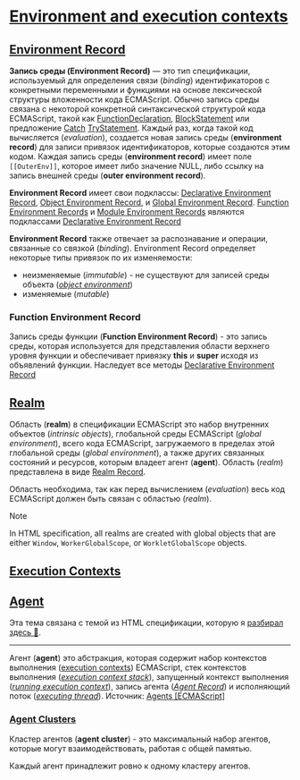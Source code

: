 # [Environment and execution contexts](https://tc39.es/ecma262/multipage/executable-code-and-execution-contexts.html#sec-executable-code-and-execution-contexts)

## [Environment Record](https://tc39.es/ecma262/multipage/executable-code-and-execution-contexts.html#)

**Запись среды (Environment Record)** — это тип спецификации, используемый для определения связи (*binding*) идентификаторов с конкретными переменными и функциями на основе лексической структуры вложенности кода ECMAScript. Обычно запись среды связана с некоторой конкретной синтаксической структурой кода ECMAScript, такой как [FunctionDeclaration](https://tc39.es/ecma262/multipage/ecmascript-language-functions-and-classes.html#prod-FunctionDeclaration), [BlockStatement](https://tc39.es/ecma262/multipage/ecmascript-language-statements-and-declarations.html#prod-BlockStatement) или предложение [Catch](https://tc39.es/ecma262/multipage/ecmascript-language-statements-and-declarations.html#prod-Catch) [TryStatement](https://tc39.es/ecma262/multipage/ecmascript-language-statements-and-declarations.html#prod-TryStatement). Каждый раз, когда такой код вычисляется (*evaluation*), создается новая запись среды (**environment record**) для записи привязок идентификаторов, которые создаются этим кодом. Каждая запись среды (**environment record**) имеет поле `[[OuterEnv]]`, которое имеет либо значение NULL, либо ссылку на запись внешней среды (**outer environment record**).

**Environment Record** имеет свои подклассы: [Declarative Environment Record](https://tc39.es/ecma262/multipage/executable-code-and-execution-contexts.html#sec-declarative-environment-records), [Object Environment Record](https://tc39.es/ecma262/multipage/executable-code-and-execution-contexts.html#sec-object-environment-records), и [Global Environment Record](https://tc39.es/ecma262/multipage/executable-code-and-execution-contexts.html#sec-global-environment-records). [Function Environment Records](https://tc39.es/ecma262/multipage/executable-code-and-execution-contexts.html#sec-function-environment-records) и [Module Environment Records](https://tc39.es/ecma262/multipage/executable-code-and-execution-contexts.html#sec-module-environment-records) являются подклассами [Declarative Environment Record](https://tc39.es/ecma262/multipage/executable-code-and-execution-contexts.html#sec-declarative-environment-records)

**Environment Record** также отвечает за распознавание и операции, связанные со связкой (*binding*).
Environment Record определяет некоторые типы привязок по их изменяемости:

- неизменяемые (*immutable*) - не существуют для записей среды объекта ([*object environment*](https://tc39.es/ecma262/multipage/executable-code-and-execution-contexts.html#sec-object-environment-records))
- изменяемые (*mutable*)

### Function Environment Record

Запись среды функции (**Function Environment Record**) - это запись среды,  которая используется для представления области верхнего уровня функции и обеспечивает привязку **this** и **super** исходя из объявлений функции. Наследует все методы [Declarative Environment Record](https://tc39.es/ecma262/multipage/executable-code-and-execution-contexts.html#sec-declarative-environment-records)

## [Realm](https://tc39.es/ecma262/multipage/executable-code-and-execution-contexts.html#sec-code-realms)

Область (**realm**) в спецификации ECMAScript это набор внутренних объектов (*intrinsic objects*), глобальной среды ECMAScript (*global environment*), всего кода ECMAScript, загружаемого в пределах этой глобальной среды (*global environment*), а также других связанных состояний и ресурсов, которым владеет агент (**agent**). Область (*realm*) представлена в виде [Realm Record](https://tc39.es/ecma262/multipage/executable-code-and-execution-contexts.html#realm-record).

Область необходима, так как перед вычислением (*evaluation*) весь код ECMAScript должен быть связан с областью (*realm*).

> [!NOTE]
> In HTML specification, all realms are created with global objects that are either `Window`, `WorkerGlobalScope`, or `WorkletGlobalScope` objects.

## [Execution Contexts](https://tc39.es/ecma262/multipage/executable-code-and-execution-contexts.html#sec-execution-contexts)

<!-- TODO: Написать про execution contexts и execution context stack -->

## [Agent](https://tc39.es/ecma262/multipage/executable-code-and-execution-contexts.html#sec-agents)

Эта тема связана с темой из HTML спецификации, которую я [разбирал здесь 📂](../../../frontend/core/html/topics/browsers/agent.md).

___

Агент (**agent**) это абстракция, которая содержит набор контекстов выполнения ([execution contexts](https://tc39.es/ecma262/multipage/executable-code-and-execution-contexts.html#sec-execution-contexts)) ECMAScript, стек контекстов выполнения ([*execution context stack*](https://tc39.es/ecma262/multipage/executable-code-and-execution-contexts.html#execution-context-stack)), запущенный контекст выполнения ([*running execution context*](https://tc39.es/ecma262/multipage/executable-code-and-execution-contexts.html#running-execution-context)), запись агента ([*Agent Record*](https://tc39.es/ecma262/multipage/executable-code-and-execution-contexts.html#table-agent-record)) и исполняющий поток ([*executing thread*](https://tc39.es/ecma262/multipage/executable-code-and-execution-contexts.html#executing-thread)). Источник: [Agents [ECMAScript]](https://tc39.es/ecma262/multipage/executable-code-and-execution-contexts.html#sec-agents)

### [Agent Clusters](https://tc39.es/ecma262/multipage/executable-code-and-execution-contexts.html#sec-agent-clusters)

Кластер агентов (**agent cluster**) - это максимальный набор агентов, которые могут взаимодействовать, работая с общей памятью.

Каждый агент принадлежит ровно к одному кластеру агентов.

<!-- TODO: Объединить темы связанные с agent и agent clusters из EcmaScript и HTML -->
